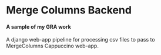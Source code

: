 # Merge Columns Backend

#### A sample of my GRA work

A django web-app pipeline for processing csv files to pass to MergeColumns Cappuccino web-app.
